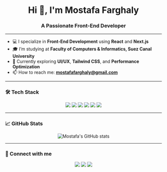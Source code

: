<h1 align="center">Hi 👋, I'm Mostafa Farghaly</h1>
<h3 align="center">A Passionate Front-End Developer</h3>

---

- 💻 I specialize in **Front-End Development** using **React** and **Next.js**
- 🎓 I’m studying at **Faculty of Computers & Informatics, Suez Canal University**
- 🌱 Currently exploring **UI/UX**, **Tailwind CSS**, and **Performance Optimization**
- 📫 How to reach me: **mostafafarghaly@gmail.com**

---

### 🛠️ Tech Stack

<p align="center">
  <img src="https://img.shields.io/badge/HTML5-E34F26?style=for-the-badge&logo=html5&logoColor=white"/>
  <img src="https://img.shields.io/badge/CSS3-1572B6?style=for-the-badge&logo=css3&logoColor=white"/>
  <img src="https://img.shields.io/badge/JavaScript-F7DF1E?style=for-the-badge&logo=javascript&logoColor=black"/>
  <img src="https://img.shields.io/badge/React-61DAFB?style=for-the-badge&logo=react&logoColor=black"/>
  <img src="https://img.shields.io/badge/Next.js-000000?style=for-the-badge&logo=next.js&logoColor=white"/>
  <img src="https://img.shields.io/badge/TailwindCSS-38B2AC?style=for-the-badge&logo=tailwind-css&logoColor=white"/>
</p>

---

### 📈 GitHub Stats

<p align="center">
  <img src="https://github-readme-stats.vercel.app/api?username=MostafaFarghaly&show_icons=true&theme=radical" alt="Mostafa's GitHub stats" />
</p>

---

### 🔗 Connect with me

<p align="center">
  <a href="mailto:mostafafarghaly2004@gmail.com"><img src="https://img.shields.io/badge/Email-D14836?style=for-the-badge&logo=gmail&logoColor=white"/></a>
  <a href="www.linkedin.com/in/mostafa-farghaly-026760289"><img src="https://img.shields.io/badge/LinkedIn-0077B5?style=for-the-badge&logo=linkedin&logoColor=white"/></a>
  <a href="https://github.com/MostafaFarghaly"><img src="https://img.shields.io/badge/GitHub-000000?style=for-the-badge&logo=github&logoColor=white"/></a>
</p>
